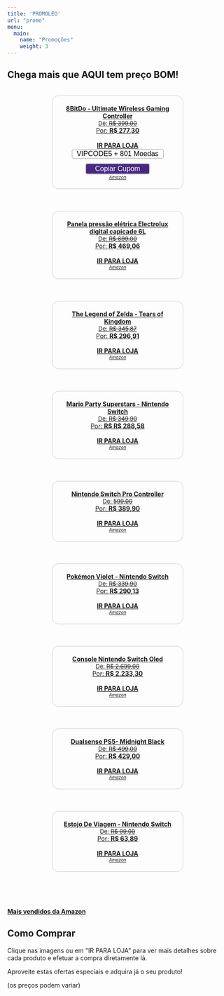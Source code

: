 ```yaml
---
title: 'PROMOLEO'
url: "promo"
menu:
  main:
    name: "Promoções"
    weight: 3
---
```


## Chega mais que AQUI tem preço BOM!
<br/>

<head>
<style>
  .container {
    display: flex;
    flex-wrap: wrap;
    gap: 50px;
    text-align: center;
    justify-content: center;
  }
  .produto {
    width: 300px;
    padding: 20px;
    border: 1px solid #ccc;
    border-radius: 15px;
    box-sizing: border-box;
  }
  .produto img {
    max-width: 100%;
    height: auto;
  }
  .caixa-texto {
    padding: 0px;
    font-size: 16px;
    text-align: center;
    border: 2px solid #ccc;
    border-radius: 5px;
    margin-bottom: 10px;
  }
    .botao-copiar {
      padding: 2px 20px;
      font-size: 16px;
      border: 2px solid #ccc;
      border-radius: 5px;
      cursor: pointer;
      background-color: #482880;
      color: #fff;
  }
    .nome {
    font-weight: bold;
  }
</style>
  <script>
    function copiarTexto() {
      var texto = document.getElementById("textoParaCopiar");
      texto.select();
      document.execCommand("copy");
      alert("Texto copiado: " + texto.value);
    }
  </script>
</head>
<body>

<div class="container">
  <div class="produto">
    <a href="https://s.click.aliexpress.com/e/_DB07InH" target="_blank">
    <img src="/images/promos/sale01.jpg" alt=""><br>
    <span class="nome">8BitDo - Ultimate Wireless Gaming Controller</span><br>
    <font size="2">De: <del>R$ 399,00</del></font><br>
    Por: <ins><strong>R$ 277,30</strong></ins><br><br>
    <strong>IR PARA LOJA</strong><br>
    <input type="text" value="VIPCODE5 + 801 Moedas" id="textoParaCopiar" readonly class="caixa-texto"><button onclick="copiarTexto()" class="botao-copiar">Copiar Cupom</button><br>
    <em><font size="1">Amazon</font></em>
    </a>
</div>
  <div class="produto">
    <a href="https://amzn.to/3Q1R6Cv" target="_blank">
    <img src="/images/promos/sale0006.jpg" alt=""><br>
    <span class="nome">Panela pressão elétrica Electrolux digital capicade 6L</span><br>
    <font size="2">De: <del>R$ 699,00</del></font><br>
    Por: <ins><strong>R$ 469,06</strong></ins><br><br>
    <strong>IR PARA LOJA</strong><br>
    <!--<input type="text" value="NOMEDOCUPOM" id="textoParaCopiar" readonly class="caixa-texto"><button onclick="copiarTexto()" class="botao-copiar">Copiar Cupom</button><br>-->
    <em><font size="1">Amazon</font></em>
    </a>
</div>
  <div class="produto">
    <a href="https://amzn.to/3PCWiv5" target="_blank">
    <img src="/images/promos/sale0010.jpg" alt=""><br>
    <span class="nome">The Legend of Zelda - Tears of Kingdom</span><br>
    <font size="2">De: <del>R$ 345,87</del></font><br>
    Por: <ins><strong>R$ 296,91</strong></ins><br><br>
    <strong>IR PARA LOJA</strong><br>
    <!--<input type="text" value="NOMEDOCUPOM" id="textoParaCopiar" readonly class="caixa-texto"><button onclick="copiarTexto()" class="botao-copiar">Copiar Cupom</button><br>-->
    <em><font size="1">Amazon</font></em>
    </a>
</div>
  <div class="produto">
    <a href="https://amzn.to/3LDBhza" target="_blank">
    <img src="/images/promos/sale0008.jpg" alt=""><br>
    <span class="nome">Mario Party Superstars - Nintendo Switch</span><br>
    <font size="2">De: <del>R$ 349,90</del></font><br>
    Por: <ins><strong>R$ R$ 288,58</strong></ins><br><br>
    <strong>IR PARA LOJA</strong><br>
    <!--<input type="text" value="NOMEDOCUPOM" id="textoParaCopiar" readonly class="caixa-texto"><button onclick="copiarTexto()" class="botao-copiar">Copiar Cupom</button><br>-->
    <em><font size="1">Amazon</font></em>
    </a>
</div>
  <div class="produto">
    <a href="https://amzn.to/3t6EnoS" target="_blank">
    <img src="/images/promos/sale0007.jpg" alt=""><br>
    <span class="nome">Nintendo Switch Pro Controller</span><br>
    <font size="2">De: <del>599,00</del></font><br>
    Por: <ins><strong>R$ 389,90</strong></ins><br><br>
    <strong>IR PARA LOJA</strong><br>
    <!--<input type="text" value="NOMEDOCUPOM" id="textoParaCopiar" readonly class="caixa-texto"><button onclick="copiarTexto()" class="botao-copiar">Copiar Cupom</button><br>-->
    <em><font size="1">Amazon</font></em>
    </a>
</div>
  <div class="produto">
    <a href="https://amzn.to/3LEfAz3" target="_blank">
    <img src="/images/promos/sale0001.jpg" alt=""><br>
    <span class="nome">Pokémon Violet - Nintendo Switch</span><br>
    <font size="2">De: <del>R$ 339,90</del></font><br>
    Por: <ins><strong>R$ 290,13</strong></ins><br><br>
    <strong>IR PARA LOJA</strong><br>
    <!--<input type="text" value="NOMEDOCUPOM" id="textoParaCopiar" readonly class="caixa-texto"><button onclick="copiarTexto()" class="botao-copiar">Copiar Cupom</button><br>-->
    <em><font size="1">Amazon</font></em>
    </a>
</div>
  <div class="produto">
    <a href="https://amzn.to/3LHU6kW" target="_blank">
    <img src="/images/promos/sale0002.jpg" alt=""><br>
    <span class="nome">Console Nintendo Switch Oled</span><br>
    <font size="2">De: <del>R$ 2.699,00</del></font><br>
    Por: <ins><strong>R$ 2.233,30</strong></ins><br><br>
    <strong>IR PARA LOJA</strong><br>
    <!--<input type="text" value="NOMEDOCUPOM" id="textoParaCopiar" readonly class="caixa-texto"><button onclick="copiarTexto()" class="botao-copiar">Copiar Cupom</button><br>-->
    <em><font size="1">Amazon</font></em>
    </a>
</div>
  <div class="produto">
    <a href="https://amzn.to/46vSuT4" target="_blank">
    <img src="/images/promos/sale0003.jpg" alt=""><br>
    <span class="nome">Dualsense PS5- Midnight Black</span><br>
    <font size="2">De: <del>R$ 499,00</del></font><br>
    Por: <ins><strong>R$ 429,00</strong></ins><br><br>
    <strong>IR PARA LOJA</strong><br>
    <!--<input type="text" value="NOMEDOCUPOM" id="textoParaCopiar" readonly class="caixa-texto"><button onclick="copiarTexto()" class="botao-copiar">Copiar Cupom</button><br>-->
    <em><font size="1">Amazon</font></em>
    </a>
</div>
  <div class="produto">
    <a href="https://amzn.to/3LGpG2g" target="_blank">
    <img src="/images/promos/sale0004.jpg" alt=""><br>
    <span class="nome">Estojo De Viagem - Nintendo Switch</span><br>
    <font size="2">De: <del>R$ 99,00</del></font><br>
    Por: <ins><strong>R$ 63,89</strong></ins><br><br>
    <strong>IR PARA LOJA</strong><br>
    <!--<input type="text" value="NOMEDOCUPOM" id="textoParaCopiar" readonly class="caixa-texto"><button onclick="copiarTexto()" class="botao-copiar">Copiar Cupom</button><br>-->
    <em><font size="1">Amazon</font></em>
    </a>
</div>
</div>

</body>

<br/><br/><br/><br/>
<strong><a target="_blank" href="https://www.amazon.com.br/b?_encoding=UTF8&tag=leodaniel-20&linkCode=ur2&linkId=455031fbe14b52984db95f66b2797cf5&camp=1789&creative=9325&node=7791985011" target="_blank">Mais vendidos da Amazon</a></strong>





## Como Comprar

Clique nas imagens ou em "IR PARA LOJA" para ver mais detalhes sobre cada produto e efetuar a compra diretamente lá.

Aproveite estas ofertas especiais e adquira já o seu produto!

(os preços podem variar)